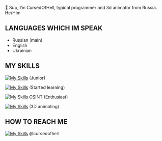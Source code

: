 👋 Sup, I’m CursedOfHell, typical programmer and 3d animator from Russia.
He/Him

## LANGUAGES WHICH IM SPEAK
- Russian (main)
- English
- Ukrainian

## MY SKILLS
[![My Skills](https://skillicons.dev/icons?i=lua,robloxstudio&perline=2)](https://www.roblox.com/) (Junior)

[![My Skills](https://skillicons.dev/icons?i=py&perline=1)](https://www.python.org/) (Started learning)

[![My Skills](https://skillicons.dev/icons?i=github&perline=1)](https://doxbin.org) OSINT (Enthusiast)
  
[![My Skills](https://skillicons.dev/icons?i=robloxstudio&perline=1)](https://www.roblox.com/) (3D animating)


## HOW TO REACH ME
[![My Skills](https://skillicons.dev/icons?i=discord&perline=1)](http://discordapp.com/users/578143877110956032) @cursedofhell

